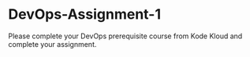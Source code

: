 # DevOps-Assignment-1
Please complete your DevOps prerequisite course from Kode Kloud and complete your assignment.
